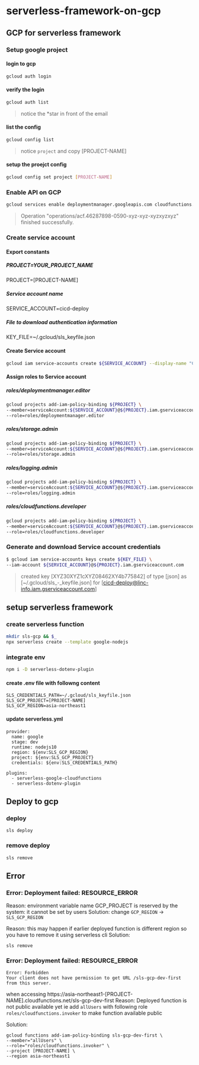 # serverless-framework-on-gcp

## GCP for serverless framework

### Setup google project

#### login to gcp
```sh
gcloud auth login
```

#### verify the login 
```sh
gcloud auth list 
```
> notice the *star in front of the email

#### list the config
```sh
gcloud config list
```
> notice `project` and copy [PROJECT-NAME]

#### setup the proejct config
```sh
gcloud config set project [PROJECT-NAME]
```

### Enable API on GCP 
```sh
gcloud services enable deploymentmanager.googleapis.com cloudfunctions.googleapis.com storage-component.googleapis.com logging.googleapis.com
```
> Operation "operations/acf.46287898-0590-xyz-xyz-xyzxyzxyz" finished successfully.


### Create service account

#### Export constants
##### PROJECT=YOUR_PROJECT_NAME
PROJECT=[PROJECT-NAME]

##### Service account name
SERVICE_ACCOUNT=cicd-deploy

##### File to download authentication information 
KEY_FILE=~/.gcloud/sls_keyfile.json

#### Create Service account
```sh
gcloud iam service-accounts create ${SERVICE_ACCOUNT} --display-name "Cloud Functions deployment account for Serverless Framework"
```

#### Assign roles to Service account
##### roles/deploymentmanager.editor
```sh
gcloud projects add-iam-policy-binding ${PROJECT} \
--member=serviceAccount:${SERVICE_ACCOUNT}@${PROJECT}.iam.gserviceaccount.com \
--role=roles/deploymentmanager.editor
```

##### roles/storage.admin
```sh
gcloud projects add-iam-policy-binding ${PROJECT} \
--member=serviceAccount:${SERVICE_ACCOUNT}@${PROJECT}.iam.gserviceaccount.com \
--role=roles/storage.admin
```
##### roles/logging.admin
```sh
gcloud projects add-iam-policy-binding ${PROJECT} \
--member=serviceAccount:${SERVICE_ACCOUNT}@${PROJECT}.iam.gserviceaccount.com \
--role=roles/logging.admin
```

##### roles/cloudfunctions.developer
```sh
gcloud projects add-iam-policy-binding ${PROJECT} \
--member=serviceAccount:${SERVICE_ACCOUNT}@${PROJECT}.iam.gserviceaccount.com \
--role=roles/cloudfunctions.developer
```


### Generate and download Service account credentials
```sh
$ gcloud iam service-accounts keys create ${KEY_FILE} \
--iam-account ${SERVICE_ACCOUNT}@${PROJECT}.iam.gserviceaccount.com
```

> created key [XYZ30XYZ1cXYZ08462XY4b775842] of type [json] as [~/.gcloud/sls_-_keyfile.json] for [cicd-deploy@linc-info.iam.gserviceaccount.com]


## setup serverless framework

### create serverless function
```sh
mkdir sls-gcp && $_
npx serverless create --template google-nodejs
```

### integrate env
```sh
npm i -D serverless-dotenv-plugin
```
#### create .env file with followng content
```
SLS_CREDENTIALS_PATH=~/.gcloud/sls_keyfile.json 
SLS_GCP_PROJECT=[PROJECT-NAME]
SLS_GCP_REGION=asia-northeast1
```

#### update serverless.yml 
```
provider:
  name: google
  stage: dev
  runtime: nodejs10
  region: ${env:SLS_GCP_REGION}
  project: ${env:SLS_GCP_PROJECT}
  credentials: ${env:SLS_CREDENTIALS_PATH}

plugins:
  - serverless-google-cloudfunctions
  - serverless-dotenv-plugin
```

## Deploy to gcp
### deploy
```
sls deploy
```

### remove deploy
```
sls remove
```


## Error 

### Error: Deployment failed: RESOURCE_ERROR
Reason: environment variable name GCP_PROJECT is reserved by the system: it cannot be set by users
Solution: change `GCP_REGION` -> `SLS_GCP_REGION`

Reason: this may happen if earlier deployed function is different region so you have to remove it using serverless cli
Solution:
```
sls remove
```

### Error: Deployment failed: RESOURCE_ERROR

```
Error: Forbidden
Your client does not have permission to get URL /sls-gcp-dev-first from this server.
```
when accessing https://asia-northeast1-[PROJECT-NAME].cloudfunctions.net/sls-gcp-dev-first
Reason: Deployed function is not public available yet ie add `allUsers` with following role `roles/cloudfunctions.invoker` to make function available public

Solution:
```
gcloud functions add-iam-policy-binding sls-gcp-dev-first \
--member="allUsers" \
--role="roles/cloudfunctions.invoker" \
--project [PROJECT-NAME] \
--region asia-northeast1
```